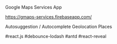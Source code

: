 Google Maps Services App

https://gmaps-services.firebaseapp.com/

Autosuggestion / Autocomplete
Geolocation
Places

#react.js #debounce-lodash #antd #react-reveal